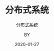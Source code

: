 ---
layout:     post
title:      分布式系统
subtitle:   分布式系统
date:       2020-01-27
author:     BY
header-img: img/post-bg-ios9-web.jpg
catalog: true
tags:
    - 分布式系统
---